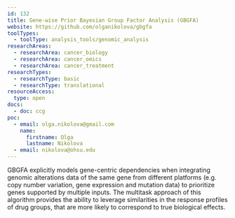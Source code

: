 ```yaml
---
id: 132
title: Gene-wise Prior Bayesian Group Factor Analysis (GBGFA)
website: https://github.com/olganikolova/gbgfa
toolTypes:
  - toolType: analysis_tools/genomic_analysis
researchAreas:
  - researchArea: cancer_biology
  - researchArea: cancer_omics
  - researchArea: cancer_treatment
researchTypes:
  - researchType: basic
  - researchType: translational
resourceAccess:
  type: open
docs:
  - doc: ccg
poc:
  - email: olga.nikolova@gmail.com
    name:
      firstname: Olga
      lastname: Nikolova
  - email: nikolova@ohsu.edu
---
```

GBGFA explicitly models gene-centric dependencies when integrating genomic alterations data of the same gene from different platforms (e.g. copy number variation, gene expression and mutation data) to prioritize genes supported by multiple inputs. The multitask approach of this algorithm provides the ability to leverage similarities in the response profiles of drug groups, that are more likely to correspond to true biological effects.
